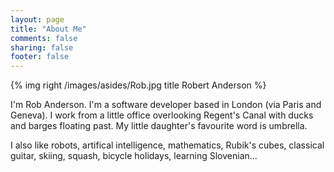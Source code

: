 ```yaml
---
layout: page
title: "About Me"
comments: false
sharing: false
footer: false
---
```

{% img right /images/asides/Rob.jpg title Robert Anderson %}

I'm Rob Anderson.  I'm a software developer based in London (via Paris and Geneva).  I work from a little office overlooking Regent's Canal with ducks and barges floating past.  My little daughter's favourite word is umbrella.
  
I also like robots, artifical intelligence, mathematics, Rubik's cubes, classical guitar, skiing, squash, bicycle holidays, learning Slovenian...